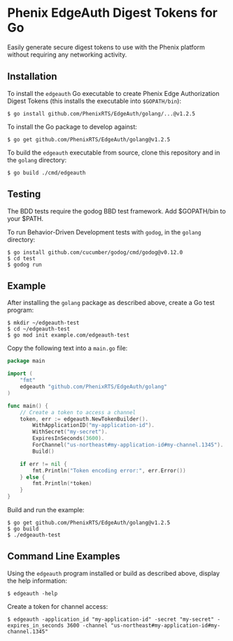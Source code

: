# Phenix EdgeAuth Digest Tokens for Go

Easily generate secure digest tokens to use with the Phenix platform
without requiring any networking activity.

## Installation

To install the `edgeauth` Go executable to create Phenix Edge
Authorization Digest Tokens (this installs the executable into
`$GOPATH/bin`):

```shell script
$ go install github.com/PhenixRTS/EdgeAuth/golang/...@v1.2.5
```

To install the Go package to develop against:

```shell script
$ go get github.com/PhenixRTS/EdgeAuth/golang@v1.2.5
```

To build the `edgeauth` executable from source, clone this repository
and in the `golang` directory:

```shell script
$ go build ./cmd/edgeauth
```

## Testing

The BDD tests require the godog BBD test framework. Add $GOPATH/bin to your $PATH.

To run Behavior-Driven Development tests with `godog`, in the `golang`
directory:


```shell script
$ go install github.com/cucumber/godog/cmd/godog@v0.12.0
$ cd test
$ godog run
```

## Example

After installing the `golang` package as described above, create
a Go test program:

```shell script
$ mkdir ~/edgeauth-test
$ cd ~/edgeauth-test
$ go mod init example.com/edgeauth-test
```

Copy the following text into a `main.go` file:

```go
package main

import (
	"fmt"
	edgeauth "github.com/PhenixRTS/EdgeAuth/golang"
)

func main() {
	// Create a token to access a channel
	token, err := edgeauth.NewTokenBuilder().
		WithApplicationID("my-application-id").
		WithSecret("my-secret").
		ExpiresInSeconds(3600).
		ForChannel("us-northeast#my-application-id#my-channel.1345").
		Build()

	if err != nil {
		fmt.Println("Token encoding error:", err.Error())
	} else {
		fmt.Println(*token)
	}
}
```

Build and run the example:

```shell script
$ go get github.com/PhenixRTS/EdgeAuth/golang@v1.2.5
$ go build
$ ./edgeauth-test
```

## Command Line Examples

Using the `edgeauth` program installed or build as described above,
display the help information:

```shell script
$ edgeauth -help
```

Create a token for channel access:

```shell script
$ edgeauth -application_id "my-application-id" -secret "my-secret" -expires_in_seconds 3600 -channel "us-northeast#my-application-id#my-channel.1345"
```
